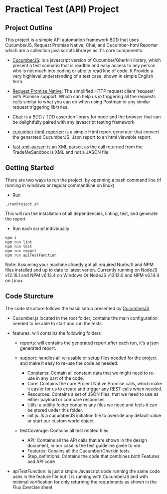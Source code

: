 # Practical Test (API) Project

## Project Outline

This project is a simple API automation framework BDD that uses CucumberJS, Request Promise Native, Chai, and Cucumber-html Reporter which are a collection java scripts librarys as it's core components.

* [CucumberJS](https://github.com/cucumber/cucumber-js): is a javascript version of Cucumber/Gherkin library, which present a test scenario that is readble and easy access to any person who is not much into coding or able to read line of code. 
It Provide a very highlevel understanding of a test case, shown in simple English term.

* [Request Promise Native](https://github.com/request/request-promise-native): The simplified HTTP request client 'request' with Promise support. Which can help us in triggering all the requests calls similar to what you can do when using Postman or any similar request triggering libraries.

* [Chai](https://www.chaijs.com/): is a BDD / TDD assertion library for node and the browser that can be delightfully paired with any javascript testing framework.

* [cucumber-html-reporter](https://github.com/gkushang/cucumber-html-reporter#readme): is a simple Html report generator that convert the generated CucumberJS .Json report to an html viewable report.

* [fast-xml-parser](https://www.npmjs.com/package/fast-xml-parser): is an XML parser, as the call returned from the TradeMeSandbox is XML and not a JASON file.


## Getting Started
There are two ways to run the project, by openning a bash command line (if running in windows or regular commandline on linux)

* Run 
```
./runProject.sh
```
 This will run the installation of all dependencies, linting, test, and generate the report

* Run each script individually

```
npm i
npm run lint
npm run test
npm run report
npm run apiTestFunction
```
Note:
Assuming your machine alraedy got all required NodeJS and NPM files installed and up to date to latest verion.
Currently running on NodeJS v12.16.1 and NPM v6.13.4 on Windows
Or NodeJS v13.12.0 and NPM v6.14.4 on Linux

## Code Sturcture

The code structure follows the basic setup presented by [CucumberJS](https://github.com/cucumber/cucumber-js). 
* Cucumber.js located in the root folder, contains the main configuration needed to be able to start and run the tests. 

* features: will contains the following folders
   * reports: will contains the generated report after each run, it's a json generated report.
   
   * support: handles all re-usable or setup files needed for the project and 
   make it easy to re-use the code as needed.
     * Constants: Contain all constant data that we might need to re-use in any part of the code.
     * Core: Contains the core Project Native Promise calls, which make it easier for us to create and trigger any REST calls when needed.
     * Resources: Contains a set of JSON files, that we need to use as either payload or compare responses.
     * Utils: a utitlity folder contains any files we need and feels it can be stored under this folder.
     * init.js: Is a cucumberJS initiation file to override any default value or start our custom world object

   * testCoverage: Contains all test related files
       * API: Contains all the API calls that are shown in the design document, in our case is the test guideline given to me.
       * Features: Conains all the Cucumber/Gherkin tests
       * Step_defintions: Contains the code that combines both Features and API code
* apiTestFunction: is just a smple Javascript code running the same code uses in the feature file but it is running with CucumberJS and with minimal verification for only returning the requriments as shown in the Flux Exercise sheet
